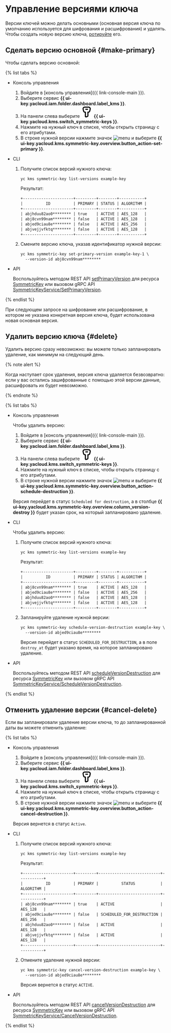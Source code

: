 # Управление версиями ключа

Версии ключей можно делать основными (основная версия ключа по умолчанию используется для шифрования и расшифрования) и удалять. Чтобы создать новую версию ключа, [ротируйте](key.md#rotate) его.

## Сделать версию основной {#make-primary}

Чтобы сделать версию основной:

{% list tabs %}

- Консоль управления

  1. Войдите в [консоль управления]({{ link-console-main }}).
  1. Выберите сервис **{{ ui-key.yacloud.iam.folder.dashboard.label_kms }}**.
  1. На панели слева выберите ![image](../../_assets/kms/symmetric-key.svg) **{{ ui-key.yacloud.kms.switch_symmetric-keys }}**.
  1. Нажмите на нужный ключ в списке, чтобы открыть страницу с его атрибутами.
  1. В строке нужной версии нажмите значок ![menu](../../_assets/horizontal-ellipsis.svg) и выберите **{{ ui-key.yacloud.kms.symmetric-key.overview.button_action-set-primary }}**.

- CLI

  1. Получите список версий нужного ключа:

     ```
     yc kms symmetric-key list-versions example-key
     ```
	 
	 Результат:
	 
	 ```
     +----------------------+---------+--------+-----------+
     |          ID          | PRIMARY | STATUS | ALGORITHM |
     +----------------------+---------+--------+-----------+
     | abjhduu82ao0******** | true    | ACTIVE | AES_128   |
     | abj8cvn99nam******** | false   | ACTIVE | AES_128   |
     | abjed9ciau8e******** | false   | ACTIVE | AES_256   |
     | abjvejjvfktq******** | false   | ACTIVE | AES_128   |
     +----------------------+---------+--------+-----------+
     ```

  1. Смените версию ключа, указав идентификатор нужной версии:

     ```
     yc kms symmetric-key set-primary-version example-key-1 \
       --version-id abj8cvn99nam********
     ```

- API

  Воспользуйтесь методом REST API [setPrimaryVersion](../../kms/api-ref/SymmetricKey/setPrimaryVersion.md) для ресурса [SymmetricKey](../../kms/api-ref/SymmetricKey/index.md) или вызовом gRPC API [SymmetricKeyService/SetPrimaryVersion](../../kms/api-ref/grpc/symmetric_key_service.md#SetPrimaryVersion).

{% endlist %}

При следующем запросе на шифрование или расшифрование, в котором не указана конкретная версия ключа, будет использована новая основная версия.

## Удалить версию ключа {#delete}

Удалить версию сразу невозможно: вы можете только запланировать удаление, как минимум на следующий день.

{% note alert %}

Когда наступает срок удаления, версия ключа удаляется безвозвратно: если у вас остались зашифрованные с помощью этой версии данные, расшифровать их будет невозможно.

{% endnote %}

{% list tabs %}

- Консоль управления

  Чтобы удалить версию:

  1. Войдите в [консоль управления]({{ link-console-main }}).
  1. Выберите сервис **{{ ui-key.yacloud.iam.folder.dashboard.label_kms }}**.
  1. На панели слева выберите ![image](../../_assets/kms/symmetric-key.svg) **{{ ui-key.yacloud.kms.switch_symmetric-keys }}**.
  1. Нажмите на нужный ключ в списке, чтобы открыть страницу с его атрибутами.
  1. В строке нужной версии нажмите значок ![menu](../../_assets/horizontal-ellipsis.svg) и выберите **{{ ui-key.yacloud.kms.symmetric-key.overview.button_action-schedule-destruction }}**.

  Версия перейдет в статус `Scheduled for destruction`, а в столбце **{{ ui-key.yacloud.kms.symmetric-key.overview.column_version-destroy }}** будет указан срок, на который запланировано удаление.

- CLI

  Чтобы удалить версию:

  1. Получите список версий нужного ключа:

     ```
     yc kms symmetric-key list-versions example-key
	 ```
	 
	 Результат:
	 
	 ```
     +----------------------+---------+--------+-----------+
     |          ID          | PRIMARY | STATUS | ALGORITHM |
     +----------------------+---------+--------+-----------+
     | abj8cvn99nam******** | true    | ACTIVE | AES_128   |
     | abjed9ciau8e******** | false   | ACTIVE | AES_256   |
     | abjhduu82ao0******** | false   | ACTIVE | AES_128   |
     | abjvejjvfktq******** | false   | ACTIVE | AES_128   |
     +----------------------+---------+--------+-----------+
     ```

  1. Запланируйте удаление нужной версии:

     ```
     yc kms symmetric-key schedule-version-destruction example-key \
       --version-id abjed9ciau8e********
     ```

     Версия перейдет в статус `SCHEDULED_FOR_DESTRUCTION`, а в поле `destroy_at` будет указано время, на которое запланировано удаление.

- API

  Воспользуйтесь методом REST API [scheduleVersionDestruction](../../kms/api-ref/SymmetricKey/scheduleVersionDestruction.md) для ресурса [SymmetricKey](../../kms/api-ref/SymmetricKey/index.md) или вызовом gRPC API [SymmetricKeyService/ScheduleVersionDestruction](../../kms/api-ref/grpc/symmetric_key_service.md#ScheduleVersionDestruction).

{% endlist %}

## Отменить удаление версии {#cancel-delete}

Если вы запланировали удаление версии ключа, то до запланированной даты вы можете отменить удаление:

{% list tabs %}

- Консоль управления

  1. Войдите в [консоль управления]({{ link-console-main }}).
  1. Выберите сервис **{{ ui-key.yacloud.iam.folder.dashboard.label_kms }}**.
  1. На панели слева выберите ![image](../../_assets/kms/symmetric-key.svg) **{{ ui-key.yacloud.kms.switch_symmetric-keys }}**.
  1. Нажмите на нужный ключ в списке, чтобы открыть страницу с его атрибутами.
  1. В строке нужной версии нажмите значок ![menu](../../_assets/horizontal-ellipsis.svg) и выберите **{{ ui-key.yacloud.kms.symmetric-key.overview.button_action-cancel-destruction }}**.
  
  Версия вернется в статус `Active`.

- CLI

  1. Получите список версий нужного ключа:

     ```
     yc kms symmetric-key list-versions example-key
	 ```
	 
	 Результат:
	 
	 ```
     +----------------------+---------+---------------------------+-----------+
     |          ID          | PRIMARY |          STATUS           | ALGORITHM |
     +----------------------+---------+---------------------------+-----------+
     | abj8cvn99nam******** | true    | ACTIVE                    | AES_128   |
     | abjed9ciau8e******** | false   | SCHEDULED_FOR_DESTRUCTION | AES_256   |
     | abjhduu82ao0******** | false   | ACTIVE                    | AES_128   |
     | abjvejjvfktq******** | false   | ACTIVE                    | AES_128   |
     +----------------------+---------+---------------------------+-----------+
     ```

  1. Отмените удаление нужной версии:

     ```
     yc kms symmetric-key cancel-version-destruction example-key \
       --version-id abjed9ciau8e********
     ```

     Версия вернется в статус `ACTIVE`.

- API

  Воспользуйтесь методом REST API [cancelVersionDestruction](../../kms/api-ref/SymmetricKey/cancelVersionDestruction.md) для ресурса [SymmetricKey](../../kms/api-ref/SymmetricKey/index.md) или вызовом gRPC API [SymmetricKeyService/CancelVersionDestruction](../../kms/api-ref/grpc/symmetric_key_service.md#CancelVersionDestruction).

{% endlist %}




